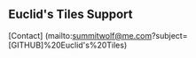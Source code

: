 ## Euclid's Tiles Support

[Contact] (mailto:summitwolf@me.com?subject=[GITHUB]%20Euclid's%20Tiles)

